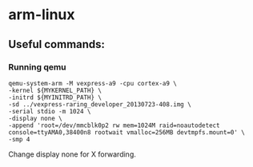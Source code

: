 # arm-linux

## Useful commands:
### Running qemu

```
qemu-system-arm -M vexpress-a9 -cpu cortex-a9 \
-kernel ${MYKERNEL_PATH} \
-initrd ${MYINITRD_PATH} \
-sd ../vexpress-raring_developer_20130723-408.img \
-serial stdio -m 1024 \
-display none \
-append 'root=/dev/mmcblk0p2 rw mem=1024M raid=noautodetect console=ttyAMA0,38400n8 rootwait vmalloc=256MB devtmpfs.mount=0' \
-smp 4
```

Change display none for X forwarding. 
